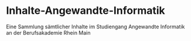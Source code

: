 # Inhalte-Angewandte-Informatik
Eine Sammlung sämtlicher Inhalte im Studiengang Angewandte Informatik an der Berufsakademie Rhein Main
